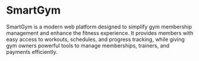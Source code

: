 # SmartGym  

SmartGym is a modern web platform designed to simplify gym membership management and enhance the fitness experience. It provides members with easy access to workouts, schedules, and progress tracking, while giving gym owners powerful tools to manage memberships, trainers, and payments efficiently.  
